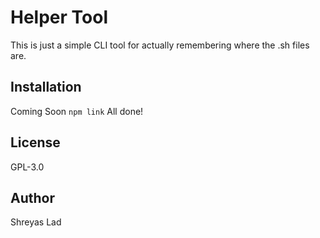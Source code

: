 # Helper Tool
This is just a simple CLI tool for actually remembering where the .sh files are.

## Installation
Coming Soon
`npm link`
All done!

## License
GPL-3.0

## Author
Shreyas Lad